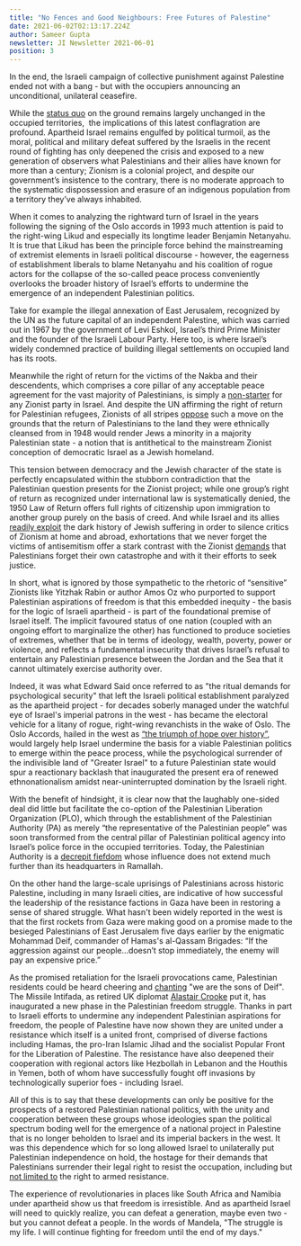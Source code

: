 ```yaml
---
title: "No Fences and Good Neighbours: Free Futures of Palestine"
date: 2021-06-02T02:13:17.224Z
author: Sameer Gupta
newsletter: JI Newsletter 2021-06-01
position: 3
---
```

In the end, the Israeli campaign of collective punishment against Palestine ended not with a bang - but with the occupiers announcing an unconditional, unilateral ceasefire. 

While the [status quo](https://www.hrw.org/report/2021/04/27/threshold-crossed/israeli-authorities-and-crimes-apartheid-and-persecution) on the ground remains largely unchanged in the occupied territories,  the implications of this latest conflagration are profound. Apartheid Israel remains engulfed by political turmoil, as the moral, political and military defeat suffered by the Israelis in the recent round of fighting has only deepened the crisis and exposed to a new generation of observers what Palestinians and their allies have known for more than a century; Zionism is a colonial project, and despite our government’s insistence to the contrary, there is no moderate approach to the systematic dispossession and erasure of an indigenous population from a territory they’ve always inhabited. 

When it comes to analyzing the rightward turn of Israel in the years following the signing of the Oslo accords in 1993 much attention is paid to the right-wing Likud and especially its longtime leader Benjamin Netanyahu. It is true that Likud has been the principle force behind the mainstreaming of extremist elements in Israeli political discourse - however, the eagerness of establishment liberals to blame Netanyahu and his coalition of rogue actors for the collapse of the so-called peace process conveniently overlooks the broader history of Israel’s efforts to undermine the emergence of an independent Palestinian politics.

Take for example the illegal annexation of East Jerusalem, recognized by the UN as the future capital of an independent Palestine, which was carried out in 1967 by the government of Levi Eshkol, Israel’s third Prime Minister and the founder of the Israeli Labour Party. Here too, is where Israel’s widely condemned practice of building illegal settlements on occupied land has its roots. 

Meanwhile the right of return for the victims of the Nakba and their descendents, which comprises a core pillar of any acceptable peace agreement for the vast majority of Palestinians, is simply a [non-starter](https://www.hrw.org/report/2021/04/27/threshold-crossed/israeli-authorities-and-crimes-apartheid-and-persecution#_ftn91) for any Zionist party in Israel. And despite the UN affirming the right of return for Palestinian refugees, Zionists of all stripes [oppose](https://electronicintifada.net/content/right-return-and-right-choice/4903) such a move on the grounds that the return of Palestinians to the land they were ethnically cleansed from in 1948 would render Jews a minority in a majority Palestinian state - a notion that is antithetical to the mainstream Zionist conception of democratic Israel as a Jewish homeland. 

This tension between democracy and the Jewish character of the state is perfectly encapsulated within the stubborn contradiction that the Palestinian question presents for the Zionist project; while one group’s right of return as recognized under international law is systematically denied, the 1950 Law of Return offers full rights of citizenship upon immigration to another group purely on the basis of creed. And while Israel and its allies [readily exploit](https://www.amazon.ca/Holocaust-Industry-Reflections-Exploitation-Suffering/dp/1781685614) the dark history of Jewish suffering in order to silence critics of Zionism at home and abroad, exhortations that we never forget the victims of antisemitism offer a stark contrast with the Zionist [demands](https://www.972mag.com/nakbalaw/) that Palestinians forget their own catastrophe and with it their efforts to seek justice. 

In short, what is ignored by those sympathetic to the rhetoric of “sensitive” Zionists like Yitzhak Rabin or author Amos Oz who purported to support Palestinian aspirations of freedom is that this embedded inequity - the basis for the logic of Israeli apartheid - is part of the foundational premise of Israel itself. The implicit favoured status of one nation (coupled with an ongoing effort to marginalize the other) has functioned to produce societies of extremes, whether that be in terms of ideology, wealth, poverty, power or violence, and reflects a fundamental insecurity that drives Israel’s refusal to entertain any Palestinian presence between the Jordan and the Sea that it cannot ultimately exercise authority over.

Indeed, it was what Edward Said once referred to as "the ritual demands for psychological security" that left the Israeli political establishment paralyzed as the apartheid project - for decades soberly managed under the watchful eye of Israel's imperial patrons in the west - has became the electoral vehicle for a litany of rogue, right-wing revanchists in the wake of Oslo. The Oslo Accords, hailed in the west as [“the triumph of hope over history”](https://www.nytimes.com/1993/09/14/world/mideast-accord-overview-rabin-arafat-seal-their-accord-clinton-applauds-brave.html), would largely help Israel undermine the basis for a viable Palestinian politics to emerge within the peace process, while the psychological surrender of the indivisible land of "Greater Israel" to a future Palestinian state would spur a reactionary backlash that inaugurated the present era of renewed ethnonationalism amidst near-uninterrupted domination by the Israeli right. 

With the benefit of hindsight, it is clear now that the laughably one-sided deal did little but facilitate the co-option of the Palestinian Liberation Organization (PLO), which through the establishment of the Palestinian Authority (PA) as merely “the representative of the Palestinian people” was soon transformed from the central pillar of Palestinian political agency into Israel’s police force in the occupied territories. Today, the Palestinian Authority is a [decrepit fiefdom](https://www.jpost.com/israel-news/palestinians-launch-campaign-to-oust-illegitimate-abbas-669666) whose influence does not extend much further than its headquarters in Ramallah.

On the other hand the large-scale uprisings of Palestinians across historic Palestine, including in many Israeli cities, are indicative of how successful the leadership of the resistance factions in Gaza have been in restoring a sense of shared struggle. What hasn't been widely reported in the west is that the first rockets from Gaza were making good on a promise made to the besieged Palestinians of East Jerusalem five days earlier by the enigmatic Mohammad Deif, commander of Hamas's al-Qassam Brigades: “If the aggression against our people…doesn’t stop immediately, the enemy will pay an expensive price.”

As the promised retaliation for the Israeli provocations came, Palestinian residents could be heard cheering and [chanting](https://podcastaddict.com/episode/123660331) "we are the sons of Deif". The Missile Intifada, as retired UK diplomat [Alastair Crooke](https://www.strategic-culture.org/news/2021/05/24/the-missile-intifada-brings-an-era-crashing-down/) put it, has inaugurated a new phase in the Palestinian freedom struggle. Thanks in part to Israeli efforts to undermine any independent Palestinian aspirations for freedom, the people of Palestine have now shown they are united under a resistance which itself is a united front, comprised of diverse factions including Hamas, the pro-Iran Islamic Jihad and the socialist Popular Front for the Liberation of Palestine. The resistance have also deepened their cooperation with regional actors like Hezbollah in Lebanon and the Houthis in Yemen, both of whom have successfully fought off invasions by technologically superior foes - including Israel.

All of this is to say that these developments can only be positive for the prospects of a restored Palestinian national politics, with the unity and cooperation between these groups whose ideologies span the political spectrum boding well for the emergence of a national project in Palestine that is no longer beholden to Israel and its imperial backers in the west. It was this dependence which for so long allowed Israel to unilaterally put Palestinian independence on hold, the hostage for their demands that Palestinians surrender their legal right to resist the occupation, including but [not limited to](https://www.middleeastmonitor.com/20210323-israel-wants-pa-to-stop-cooperating-with-icc/) the right to armed resistance.

The experience of revolutionaries in places like South Africa and Namibia under apartheid show us that freedom is irresistible. And as apartheid Israel will need to quickly realize, you can defeat a generation, maybe even two - but you cannot defeat a people. In the words of Mandela, "The struggle is my life. I will continue fighting for freedom until the end of my days."